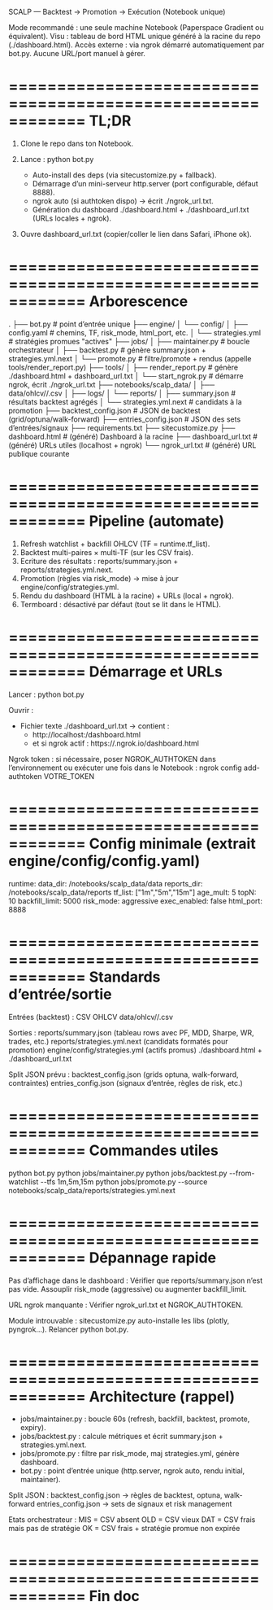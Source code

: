SCALP — Backtest → Promotion → Exécution (Notebook unique)

Mode recommandé : une seule machine Notebook (Paperspace Gradient ou équivalent).
Visu : tableau de bord HTML unique généré à la racine du repo (./dashboard.html).
Accès externe : via ngrok démarré automatiquement par bot.py.
Aucune URL/port manuel à gérer.

============================================================
TL;DR
============================================================

1. Clone le repo dans ton Notebook.
2. Lance :
   python bot.py

   - Auto-install des deps (via sitecustomize.py + fallback).
   - Démarrage d’un mini-serveur http.server (port configurable, défaut 8888).
   - ngrok auto (si authtoken dispo) → écrit ./ngrok_url.txt.
   - Génération du dashboard ./dashboard.html + ./dashboard_url.txt (URLs locales + ngrok).
3. Ouvre dashboard_url.txt (copier/coller le lien dans Safari, iPhone ok).

============================================================
Arborescence
============================================================

.
├── bot.py                           # point d’entrée unique
├── engine/
│   └── config/
│       ├── config.yaml              # chemins, TF, risk_mode, html_port, etc.
│       └── strategies.yml           # stratégies promues "actives"
├── jobs/
│   ├── maintainer.py                # boucle orchestrateur
│   ├── backtest.py                  # génère summary.json + strategies.yml.next
│   └── promote.py                   # filtre/promote + rendus (appelle tools/render_report.py)
├── tools/
│   ├── render_report.py             # génère ./dashboard.html + dashboard_url.txt
│   └── start_ngrok.py               # démarre ngrok, écrit ./ngrok_url.txt
├── notebooks/scalp_data/
│   ├── data/ohlcv/<PAIRUSDT>/<TF>.csv
│   ├── logs/
│   └── reports/
│       ├── summary.json             # résultats backtest agrégés
│       └── strategies.yml.next      # candidats à la promotion
├── backtest_config.json             # JSON de backtest (grid/optuna/walk-forward)
├── entries_config.json              # JSON des sets d’entrées/signaux
├── requirements.txt
├── sitecustomize.py
├── dashboard.html                   # (généré) Dashboard à la racine
├── dashboard_url.txt                # (généré) URLs utiles (localhost + ngrok)
└── ngrok_url.txt                    # (généré) URL publique courante

============================================================
Pipeline (automate)
============================================================

1. Refresh watchlist + backfill OHLCV (TF = runtime.tf_list).
2. Backtest multi-paires × multi-TF (sur les CSV frais).
3. Ecriture des résultats : reports/summary.json + reports/strategies.yml.next.
4. Promotion (règles via risk_mode) → mise à jour engine/config/strategies.yml.
5. Rendu du dashboard (HTML à la racine) + URLs (local + ngrok).
6. Termboard : désactivé par défaut (tout se lit dans le HTML).

============================================================
Démarrage et URLs
============================================================

Lancer :
  python bot.py

Ouvrir :
  - Fichier texte ./dashboard_url.txt → contient :
    - http://localhost:<port>/dashboard.html
    - et si ngrok actif : https://<id>.ngrok.io/dashboard.html

Ngrok token : si nécessaire, poser NGROK_AUTHTOKEN dans l’environnement ou exécuter une fois dans le Notebook :
  ngrok config add-authtoken VOTRE_TOKEN

============================================================
Config minimale (extrait engine/config/config.yaml)
============================================================

runtime:
  data_dir: /notebooks/scalp_data/data
  reports_dir: /notebooks/scalp_data/reports
  tf_list: ["1m","5m","15m"]
  age_mult: 5
  topN: 10
  backfill_limit: 5000
  risk_mode: aggressive
  exec_enabled: false
  html_port: 8888

============================================================
Standards d’entrée/sortie
============================================================

Entrées (backtest) :
  CSV OHLCV data/ohlcv/<PAIRUSDT>/<TF>.csv

Sorties :
  reports/summary.json (tableau rows avec PF, MDD, Sharpe, WR, trades, etc.)
  reports/strategies.yml.next (candidats formatés pour promotion)
  engine/config/strategies.yml (actifs promus)
  ./dashboard.html + ./dashboard_url.txt

Split JSON prévu :
  backtest_config.json (grids optuna, walk-forward, contraintes)
  entries_config.json (signaux d’entrée, règles de risk, etc.)

============================================================
Commandes utiles
============================================================

python bot.py
python jobs/maintainer.py
python jobs/backtest.py --from-watchlist --tfs 1m,5m,15m
python jobs/promote.py --source notebooks/scalp_data/reports/strategies.yml.next

============================================================
Dépannage rapide
============================================================

Pas d’affichage dans le dashboard :
  Vérifier que reports/summary.json n’est pas vide.
  Assouplir risk_mode (aggressive) ou augmenter backfill_limit.

URL ngrok manquante :
  Vérifier ngrok_url.txt et NGROK_AUTHTOKEN.

Module introuvable :
  sitecustomize.py auto-installe les libs (plotly, pyngrok…).
  Relancer python bot.py.

============================================================
Architecture (rappel)
============================================================

- jobs/maintainer.py : boucle 60s (refresh, backfill, backtest, promote, expiry).
- jobs/backtest.py : calcule métriques et écrit summary.json + strategies.yml.next.
- jobs/promote.py : filtre par risk_mode, maj strategies.yml, génère dashboard.
- bot.py : point d’entrée unique (http.server, ngrok auto, rendu initial, maintainer).

Split JSON :
  backtest_config.json → règles de backtest, optuna, walk-forward
  entries_config.json → sets de signaux et risk management

Etats orchestrateur :
  MIS = CSV absent
  OLD = CSV vieux
  DAT = CSV frais mais pas de stratégie
  OK  = CSV frais + stratégie promue non expirée

============================================================
Fin doc
============================================================